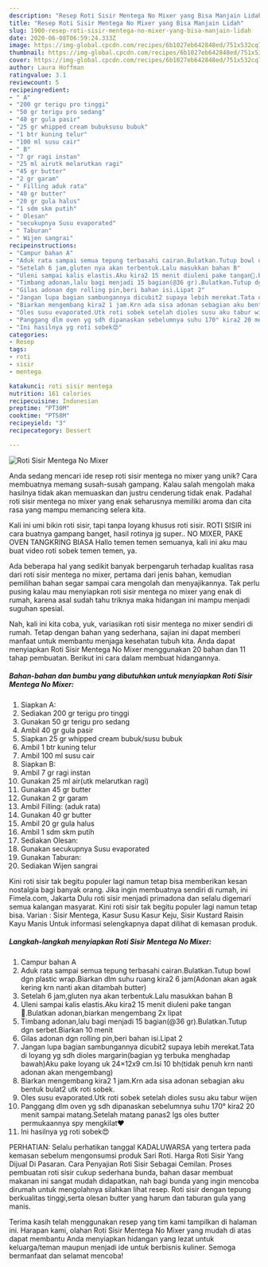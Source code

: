 ```yaml
---
description: "Resep Roti Sisir Mentega No Mixer yang Bisa Manjain Lidah"
title: "Resep Roti Sisir Mentega No Mixer yang Bisa Manjain Lidah"
slug: 1900-resep-roti-sisir-mentega-no-mixer-yang-bisa-manjain-lidah
date: 2020-06-08T06:59:24.333Z
image: https://img-global.cpcdn.com/recipes/6b1027eb642848ed/751x532cq70/roti-sisir-mentega-no-mixer-foto-resep-utama.jpg
thumbnail: https://img-global.cpcdn.com/recipes/6b1027eb642848ed/751x532cq70/roti-sisir-mentega-no-mixer-foto-resep-utama.jpg
cover: https://img-global.cpcdn.com/recipes/6b1027eb642848ed/751x532cq70/roti-sisir-mentega-no-mixer-foto-resep-utama.jpg
author: Laura Hoffman
ratingvalue: 3.1
reviewcount: 5
recipeingredient:
- " A"
- "200 gr terigu pro tinggi"
- "50 gr terigu pro sedang"
- "40 gr gula pasir"
- "25 gr whipped cream bubuksusu bubuk"
- "1 btr kuning telur"
- "100 ml susu cair"
- " B"
- "7 gr ragi instan"
- "25 ml airutk melarutkan ragi"
- "45 gr butter"
- "2 gr garam"
- " Filling aduk rata"
- "40 gr butter"
- "20 gr gula halus"
- "1 sdm skm putih"
- " Olesan"
- "secukupnya Susu evaporated"
- " Taburan"
- " Wijen sangrai"
recipeinstructions:
- "Campur bahan A"
- "Aduk rata sampai semua tepung terbasahi cairan.Bulatkan.Tutup bowl dgn plastic wrap.Biarkan dlm suhu ruang kira2 6 jam(Adonan akan agak kering krn nanti akan ditambah butter)"
- "Setelah 6 jam,gluten nya akan terbentuk.Lalu masukkan bahan B"
- "Uleni sampai kalis elastis.Aku kira2 15 menit diuleni pake tangan💪.Bulatkan adonan,biarkan mengembang 2x lipat"
- "Timbang adonan,lalu bagi menjadi 15 bagian(@36 gr).Bulatkan.Tutup dgn serbet.Biarkan 10 menit"
- "Gilas adonan dgn rolling pin,beri bahan isi.Lipat 2"
- "Jangan lupa bagian sambungannya dicubit2 supaya lebih merekat.Tata di loyang yg sdh dioles margarin(bagian yg terbuka menghadap bawah)Aku pake loyang uk 24×12x9 cm.Isi 10 bh(tidak penuh krn nanti adonan akan mengembang)"
- "Biarkan mengembang kira2 1 jam.Krn ada sisa adonan sebagian aku bentuk bulat2 utk roti sobek."
- "Oles susu evaporated.Utk roti sobek setelah dioles susu aku tabur wijen"
- "Panggang dlm oven yg sdh dipanaskan sebelumnya suhu 170° kira2 20 menit sampai matang.Setelah matang panas2 lgs oles butter permukaannya spy mengkilat❤"
- "Ini hasilnya yg roti sobek😍"
categories:
- Resep
tags:
- roti
- sisir
- mentega

katakunci: roti sisir mentega 
nutrition: 161 calories
recipecuisine: Indonesian
preptime: "PT30M"
cooktime: "PT58M"
recipeyield: "3"
recipecategory: Dessert

---
```



![Roti Sisir Mentega No Mixer](https://img-global.cpcdn.com/recipes/6b1027eb642848ed/751x532cq70/roti-sisir-mentega-no-mixer-foto-resep-utama.jpg)

Anda sedang mencari ide resep roti sisir mentega no mixer yang unik? Cara membuatnya memang susah-susah gampang. Kalau salah mengolah maka hasilnya tidak akan memuaskan dan justru cenderung tidak enak. Padahal roti sisir mentega no mixer yang enak seharusnya memiliki aroma dan cita rasa yang mampu memancing selera kita.

Kali ini umi bikin roti sisir, tapi tanpa loyang khusus roti sisir. ROTI SISIR ini cara buatnya gampang banget, hasil rotinya jg super.. NO MIXER, PAKE OVEN TANGKRING BIASA Hallo temen temen semuanya, kali ini aku mau buat video roti sobek temen temen, ya.

Ada beberapa hal yang sedikit banyak berpengaruh terhadap kualitas rasa dari roti sisir mentega no mixer, pertama dari jenis bahan, kemudian pemilihan bahan segar sampai cara mengolah dan menyajikannya. Tak perlu pusing kalau mau menyiapkan roti sisir mentega no mixer yang enak di rumah, karena asal sudah tahu triknya maka hidangan ini mampu menjadi suguhan spesial.


Nah, kali ini kita coba, yuk, variasikan roti sisir mentega no mixer sendiri di rumah. Tetap dengan bahan yang sederhana, sajian ini dapat memberi manfaat untuk membantu menjaga kesehatan tubuh kita. Anda dapat menyiapkan Roti Sisir Mentega No Mixer menggunakan 20 bahan dan 11 tahap pembuatan. Berikut ini cara dalam membuat hidangannya.

<!--inarticleads1-->

##### Bahan-bahan dan bumbu yang dibutuhkan untuk menyiapkan Roti Sisir Mentega No Mixer:

1. Siapkan  A:
1. Sediakan 200 gr terigu pro tinggi
1. Gunakan 50 gr terigu pro sedang
1. Ambil 40 gr gula pasir
1. Siapkan 25 gr whipped cream bubuk/susu bubuk
1. Ambil 1 btr kuning telur
1. Ambil 100 ml susu cair
1. Siapkan  B:
1. Ambil 7 gr ragi instan
1. Gunakan 25 ml air(utk melarutkan ragi)
1. Gunakan 45 gr butter
1. Gunakan 2 gr garam
1. Ambil  Filling: (aduk rata)
1. Gunakan 40 gr butter
1. Ambil 20 gr gula halus
1. Ambil 1 sdm skm putih
1. Sediakan  Olesan:
1. Gunakan secukupnya Susu evaporated
1. Gunakan  Taburan:
1. Sediakan  Wijen sangrai


Kini roti sisir tak begitu populer lagi namun tetap bisa memberikan kesan nostalgia bagi banyak orang. Jika ingin membuatnya sendiri di rumah, ini Fimela.com, Jakarta Dulu roti sisir menjadi primadona dan selalu digemari semua kalangan masyarat. Kini roti sisir tak begitu populer lagi namun tetap bisa. Varian : Sisir Mentega, Kasur Susu Kasur Keju, Sisir Kustard Raisin Kayu Manis Untuk informasi selengkapnya dapat dilihat di kemasan produk. 

<!--inarticleads2-->

##### Langkah-langkah menyiapkan Roti Sisir Mentega No Mixer:

1. Campur bahan A
1. Aduk rata sampai semua tepung terbasahi cairan.Bulatkan.Tutup bowl dgn plastic wrap.Biarkan dlm suhu ruang kira2 6 jam(Adonan akan agak kering krn nanti akan ditambah butter)
1. Setelah 6 jam,gluten nya akan terbentuk.Lalu masukkan bahan B
1. Uleni sampai kalis elastis.Aku kira2 15 menit diuleni pake tangan💪.Bulatkan adonan,biarkan mengembang 2x lipat
1. Timbang adonan,lalu bagi menjadi 15 bagian(@36 gr).Bulatkan.Tutup dgn serbet.Biarkan 10 menit
1. Gilas adonan dgn rolling pin,beri bahan isi.Lipat 2
1. Jangan lupa bagian sambungannya dicubit2 supaya lebih merekat.Tata di loyang yg sdh dioles margarin(bagian yg terbuka menghadap bawah)Aku pake loyang uk 24×12x9 cm.Isi 10 bh(tidak penuh krn nanti adonan akan mengembang)
1. Biarkan mengembang kira2 1 jam.Krn ada sisa adonan sebagian aku bentuk bulat2 utk roti sobek.
1. Oles susu evaporated.Utk roti sobek setelah dioles susu aku tabur wijen
1. Panggang dlm oven yg sdh dipanaskan sebelumnya suhu 170° kira2 20 menit sampai matang.Setelah matang panas2 lgs oles butter permukaannya spy mengkilat❤
1. Ini hasilnya yg roti sobek😍


PERHATIAN: Selalu perhatikan tanggal KADALUWARSA yang tertera pada kemasan sebelum mengonsumsi produk Sari Roti. Harga Roti Sisir Yang Dijual Di Pasaran. Cara Penyajian Roti Sisir Sebagai Cemilan. Proses pembuatan roti sisir cukup sederhana bunda, bahan dasar membuat makanan ini sangat mudah didapatkan, nah bagi bunda yang ingin mencoba dirumah untuk mengolahnya silahkan lihat resep. Roti sisir dengan tepung berkualitas tinggi,serta olesan butter yang harum dan taburan gula yang manis. 

Terima kasih telah menggunakan resep yang tim kami tampilkan di halaman ini. Harapan kami, olahan Roti Sisir Mentega No Mixer yang mudah di atas dapat membantu Anda menyiapkan hidangan yang lezat untuk keluarga/teman maupun menjadi ide untuk berbisnis kuliner. Semoga bermanfaat dan selamat mencoba!
